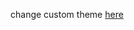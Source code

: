 change custom theme [here](https://github.com/librephoenix/nixos-config/blob/main/themes/dracula/dracula.yaml)